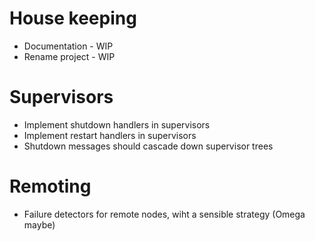 
# House keeping

* Documentation - WIP
* Rename project - WIP

# Supervisors

* Implement shutdown handlers in supervisors
* Implement restart handlers in supervisors
* Shutdown messages should cascade down supervisor trees

# Remoting
* Failure detectors for remote nodes, wiht a sensible strategy (Omega maybe)



